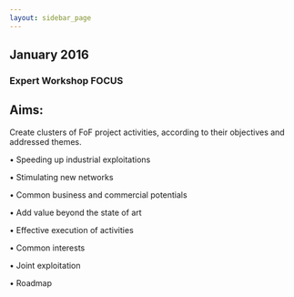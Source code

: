```yaml
---
layout: sidebar_page
---
```


## January 2016

###  Expert Workshop FOCUS


<h2>Aims:</h2>

Create clusters of FoF project activities, according to their objectives and addressed themes.

• Speeding up industrial exploitations

• Stimulating new networks

• Common business and commercial potentials

• Add value beyond the state of art

• Effective execution of activities

• Common interests

• Joint exploitation

• Roadmap